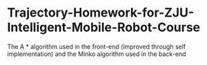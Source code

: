 # Trajectory-Homework-for-ZJU-Intelligent-Mobile-Robot-Course
The A * algorithm used in the front-end (improved through self implementation) and the Minko algorithm used in the back-end
